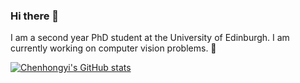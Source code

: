 ### Hi there 👋
I am a second year PhD student at the University of Edinburgh. I am currently working on computer vision problems. :eyes:

[![Chenhongyi's GitHub stats](https://github-readme-stats.vercel.app/api?username=ChenhongyiYang&count_private=true&show_icons=true&theme=radical)](https://github.com/anuraghazra/github-readme-stats)


<!--
**ChenhongyiYang/ChenhongyiYang** is a ✨ _special_ ✨ repository because its `README.md` (this file) appears on your GitHub profile.

Here are some ideas to get you started:

- 🔭 I’m currently working on ...
- 🌱 I’m currently learning ...
- 👯 I’m looking to collaborate on ...
- 🤔 I’m looking for help with ...
- 💬 Ask me about ...
- 📫 How to reach me: ...
- 😄 Pronouns: ...
- ⚡ Fun fact: ...
-->
